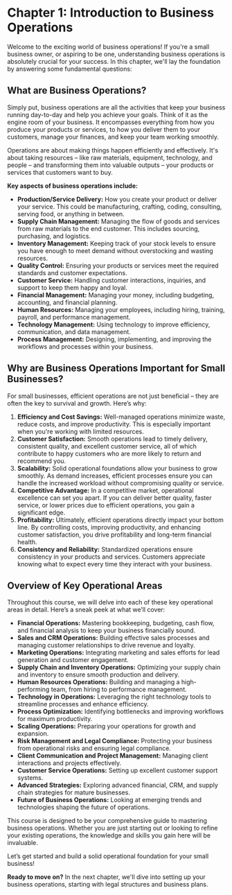 # Chapter 1: Introduction to Business Operations

Welcome to the exciting world of business operations! If you're a small business owner, or aspiring to be one, understanding business operations is absolutely crucial for your success. In this chapter, we'll lay the foundation by answering some fundamental questions:

## What are Business Operations?

Simply put, business operations are all the activities that keep your business running day-to-day and help you achieve your goals. Think of it as the engine room of your business. It encompasses everything from how you produce your products or services, to how you deliver them to your customers, manage your finances, and keep your team working smoothly.

Operations are about making things happen efficiently and effectively. It's about taking resources – like raw materials, equipment, technology, and people – and transforming them into valuable outputs – your products or services that customers want to buy.

**Key aspects of business operations include:**

*   **Production/Service Delivery:** How you create your product or deliver your service. This could be manufacturing, crafting, coding, consulting, serving food, or anything in between.
*   **Supply Chain Management:**  Managing the flow of goods and services from raw materials to the end customer. This includes sourcing, purchasing, and logistics.
*   **Inventory Management:**  Keeping track of your stock levels to ensure you have enough to meet demand without overstocking and wasting resources.
*   **Quality Control:** Ensuring your products or services meet the required standards and customer expectations.
*   **Customer Service:**  Handling customer interactions, inquiries, and support to keep them happy and loyal.
*   **Financial Management:**  Managing your money, including budgeting, accounting, and financial planning.
*   **Human Resources:**  Managing your employees, including hiring, training, payroll, and performance management.
*   **Technology Management:**  Using technology to improve efficiency, communication, and data management.
*   **Process Management:**  Designing, implementing, and improving the workflows and processes within your business.

## Why are Business Operations Important for Small Businesses?

For small businesses, efficient operations are not just beneficial – they are often the key to survival and growth. Here’s why:

1.  **Efficiency and Cost Savings:** Well-managed operations minimize waste, reduce costs, and improve productivity. This is especially important when you're working with limited resources.
2.  **Customer Satisfaction:** Smooth operations lead to timely delivery, consistent quality, and excellent customer service, all of which contribute to happy customers who are more likely to return and recommend you.
3.  **Scalability:**  Solid operational foundations allow your business to grow smoothly. As demand increases, efficient processes ensure you can handle the increased workload without compromising quality or service.
4.  **Competitive Advantage:**  In a competitive market, operational excellence can set you apart. If you can deliver better quality, faster service, or lower prices due to efficient operations, you gain a significant edge.
5.  **Profitability:**  Ultimately, efficient operations directly impact your bottom line. By controlling costs, improving productivity, and enhancing customer satisfaction, you drive profitability and long-term financial health.
6.  **Consistency and Reliability:**  Standardized operations ensure consistency in your products and services. Customers appreciate knowing what to expect every time they interact with your business.

## Overview of Key Operational Areas

Throughout this course, we will delve into each of these key operational areas in detail. Here’s a sneak peek at what we’ll cover:

*   **Financial Operations:**  Mastering bookkeeping, budgeting, cash flow, and financial analysis to keep your business financially sound.
*   **Sales and CRM Operations:**  Building effective sales processes and managing customer relationships to drive revenue and loyalty.
*   **Marketing Operations:**  Integrating marketing and sales efforts for lead generation and customer engagement.
*   **Supply Chain and Inventory Operations:**  Optimizing your supply chain and inventory to ensure smooth production and delivery.
*   **Human Resources Operations:**  Building and managing a high-performing team, from hiring to performance management.
*   **Technology in Operations:**  Leveraging the right technology tools to streamline processes and enhance efficiency.
*   **Process Optimization:**  Identifying bottlenecks and improving workflows for maximum productivity.
*   **Scaling Operations:**  Preparing your operations for growth and expansion.
*   **Risk Management and Legal Compliance:**  Protecting your business from operational risks and ensuring legal compliance.
*   **Client Communication and Project Management:**  Managing client interactions and projects effectively.
*   **Customer Service Operations:**  Setting up excellent customer support systems.
*   **Advanced Strategies:**  Exploring advanced financial, CRM, and supply chain strategies for mature businesses.
*   **Future of Business Operations:**  Looking at emerging trends and technologies shaping the future of operations.

This course is designed to be your comprehensive guide to mastering business operations. Whether you are just starting out or looking to refine your existing operations, the knowledge and skills you gain here will be invaluable.

Let’s get started and build a solid operational foundation for your small business!

**Ready to move on?** In the next chapter, we'll dive into setting up your business operations, starting with legal structures and business plans.
